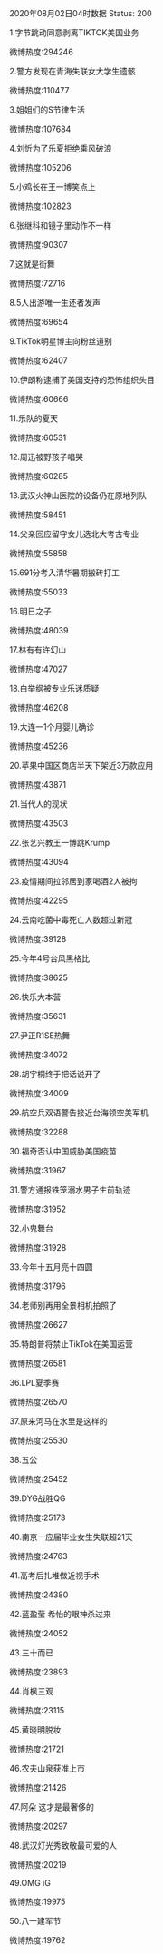 2020年08月02日04时数据
Status: 200

1.字节跳动同意剥离TIKTOK美国业务

微博热度:294246

2.警方发现在青海失联女大学生遗骸

微博热度:110477

3.姐姐们的S节律生活

微博热度:107684

4.刘忻为了乐夏拒绝乘风破浪

微博热度:105206

5.小鸡长在王一博笑点上

微博热度:102823

6.张继科和镜子里动作不一样

微博热度:90307

7.这就是街舞

微博热度:72716

8.5人出游唯一生还者发声

微博热度:69654

9.TikTok明星博主向粉丝道别

微博热度:62407

10.伊朗称逮捕了美国支持的恐怖组织头目

微博热度:60666

11.乐队的夏天

微博热度:60531

12.周迅被野孩子唱哭

微博热度:60285

13.武汉火神山医院的设备仍在原地列队

微博热度:58451

14.父亲回应留守女儿选北大考古专业

微博热度:55858

15.691分考入清华暑期搬砖打工

微博热度:55033

16.明日之子

微博热度:48039

17.林有有许幻山

微博热度:47027

18.白举纲被专业乐迷质疑

微博热度:46208

19.大连一1个月婴儿确诊

微博热度:45236

20.苹果中国区商店半天下架近3万款应用

微博热度:43871

21.当代人的现状

微博热度:43503

22.张艺兴教王一博跳Krump

微博热度:43094

23.疫情期间拉邻居到家喝酒2人被拘

微博热度:42295

24.云南吃菌中毒死亡人数超过新冠

微博热度:39128

25.今年4号台风黑格比

微博热度:38625

26.快乐大本营

微博热度:35631

27.尹正R1SE热舞

微博热度:34072

28.胡宇桐终于把话说开了

微博热度:34009

29.航空兵双语警告接近台海领空美军机

微博热度:32288

30.福奇否认中国威胁美国疫苗

微博热度:31967

31.警方通报铁笼溺水男子生前轨迹

微博热度:31952

32.小鬼舞台

微博热度:31928

33.今年十五月亮十四圆

微博热度:31796

34.老师别再用全景相机拍照了

微博热度:26627

35.特朗普将禁止TikTok在美国运营

微博热度:26581

36.LPL夏季赛

微博热度:26570

37.原来河马在水里是这样的

微博热度:25530

38.五公

微博热度:25452

39.DYG战胜QG

微博热度:25173

40.南京一应届毕业女生失联超21天

微博热度:24763

41.高考后扎堆做近视手术

微博热度:24380

42.蓝盈莹 希怡的眼神杀过来

微博热度:24052

43.三十而已

微博热度:23893

44.肖枫三观

微博热度:23115

45.黄晓明脱妆

微博热度:21721

46.农夫山泉获准上市

微博热度:21426

47.阿朵 这才是最奢侈的

微博热度:20297

48.武汉灯光秀致敬最可爱的人

微博热度:20219

49.OMG iG

微博热度:19975

50.八一建军节

微博热度:19762

